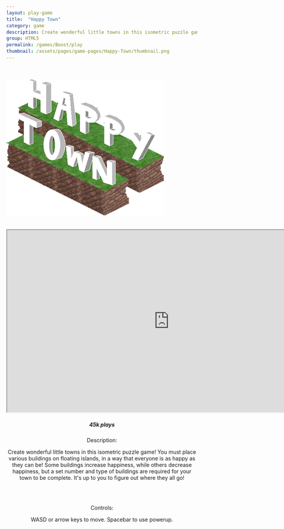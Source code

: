 ```yaml
---
layout: play-game
title:  "Happy Town"
category: game
description: Create wonderful little towns in this isometric puzzle game! You must place various buildings on floating islands, in a way that everyone is as happy as they can be! 
group: HTML5
permalink: /games/Boost/play
thumbnail: /assets/pages/game-pages/Happy-Town/thumbnail.png
---
```



<!-- header title -->
<section class="page-title header-padding" style="background-image:url(/assets/pages/game-pages/Happy-Town/banner.png);background-size:cover"><div class="container">
	<div class="row">
		<div class="col-lg-6">
			<br />
            <br />
            <div class="floating-noabs"><img alt="Happy Town logo" src="/assets/pages/game-pages/Happy-Town/Happy-Town-logo.png" class="img-fluid position-absolute-"></div>
			</div>
		</div>
	</div>
</section>

<section>
	<center><div class="col-lg-10"><br> <br><div class="frame"><iframe scrolling="no" src="https://sheep-studios.github.io/boost-game/index.html" width="854" height="480"></iframe><div align="left"><center><h5 class="ti-game icon"> 45k plays</h5></center></div></div>
<div class="col-lg-8 text-center mt-5">
				<p><p>Description:</p>Create wonderful little towns in this isometric puzzle game! You must place various buildings on floating islands, in a way that everyone is as happy as they can be! Some buildings increase happiness, while others decrease happiness, but a set number and type of buildings are required for your town to be complete. It's up to you to figure out where they all go!</p><br><br><p><p>Controls:</p>WASD or arrow keys to move. Spacebar to use powerup.</p>
			</div><br><br></div></center>
</section>